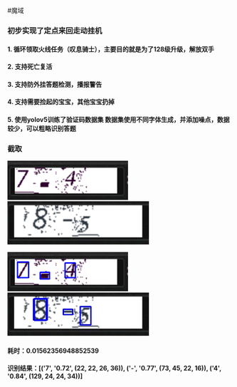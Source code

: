 #魔域
### 初步实现了定点来回走动挂机

#### 1. 循环领取火线任务（叹息骑士），主要目的就是为了128级升级，解放双手
#### 2. 支持死亡复活
#### 3. 支持防外挂答题检测，播报警告
#### 4. 支持需要捡起的宝宝，其他宝宝扔掉
#### 5. 使用yolov5训练了验证码数据集 数据集使用不同字体生成，并添加噪点，数据较少，可以粗略识别答题

### 截取
![](./result/验证码1.png)  ![](./result/验证码2.jpg)
 
![](./result/result_验证码1.png)  ![](./result/result_验证码2.jpg)

#### 耗时：0.01562356948852539
#### 识别结果：[('7', '0.72', (22, 22, 26, 36)), ('-', '0.77', (73, 45, 22, 16)), ('4', '0.84', (129, 24, 24, 34))]
